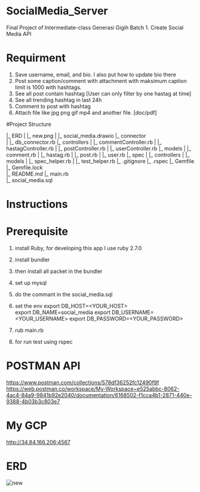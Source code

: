
# SocialMedia_Server
Final Project of Intermediate-class Generasi Gigih Batch 1.
Create Social Media API

# Requirment
1. Save username, email, and bio. I also put how to update bio there
2. Post some caption/comment with attachment with maksimum caption limit is 1000 with hashtags.
3. See all post contain hashtag [User can only filter by one hastag at time]
4. See all trending hashtag in last 24h
5. Comment to post with hashtag
6. Attach file like jpg png gif mp4 and another file. [doc/pdf]

#Project Structure

|_ ERD
| |_ new.png 
| |_ social_media.drawio 
|_ connector   
| |_ db_connector.rb 
|_ controllers 
| |_ commentController.rb
| |_ hastagController.rb
| |_ postController.rb
| |_ userController.rb
|_ models
| |_ comment.rb
| |_ hastag.rb
| |_ post.rb
| |_ user.rb
|_ spec
| |_ controllers
| |_ models
| |_ spec_helper.rb
| |_ test_helper.rb
|_ .gitignore
|_ .rspec
|_ Gemfile       
|_ Gemfile.lock       
|_ README.md
|_ main.rb  
|_ social_media.sql


# Instructions
# Prerequisite

1. install Ruby, for developing this app I use ruby 2.7.0
2. install bundler
3. then install all packet in the bundler

4. set up mysql
5. do the commant in the social_media.sql

6. set the env
export DB_HOST=<YOUR_HOST>          
export DB_NAME=social_media
export DB_USERNAME=<YOUR_USERNAME>
export DB_PASSWORD=<YOUR_PASSWORD>

7. rub main.rb 
8. for run test using rspec

# POSTMAN API
https://www.postman.com/collections/578df36252fc12490f9f
https://web.postman.co/workspace/My-Workspace~e525abbc-8062-4ac4-84a9-9841b92e2040/documentation/6168502-f1cca4b1-2871-440e-9388-4b03b3c803e7

# My GCP
http://34.84.166.206:4567

# ERD

![new](https://user-images.githubusercontent.com/43975267/130327768-bc9bc66b-b19a-44b8-bc12-d306ee7f61ef.png)
